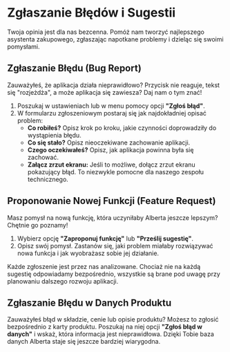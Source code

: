 # Zgłaszanie Błędów i Sugestii

Twoja opinia jest dla nas bezcenna. Pomóż nam tworzyć najlepszego asystenta zakupowego, zgłaszając napotkane problemy i dzieląc się swoimi pomysłami.

## Zgłaszanie Błędu (Bug Report)

Zauważyłeś, że aplikacja działa nieprawidłowo? Przycisk nie reaguje, tekst się "rozjeżdża", a może aplikacja się zawiesza? Daj nam o tym znać!

1.  Poszukaj w ustawieniach lub w menu pomocy opcji **"Zgłoś błąd"**.
2.  W formularzu zgłoszeniowym postaraj się jak najdokładniej opisać problem:
    *   **Co robiłeś?** Opisz krok po kroku, jakie czynności doprowadziły do wystąpienia błędu.
    *   **Co się stało?** Opisz nieoczekiwane zachowanie aplikacji.
    *   **Czego oczekiwałeś?** Opisz, jak aplikacja powinna była się zachować.
    *   **Załącz zrzut ekranu:** Jeśli to możliwe, dołącz zrzut ekranu pokazujący błąd. To niezwykle pomocne dla naszego zespołu technicznego.

## Proponowanie Nowej Funkcji (Feature Request)

Masz pomysł na nową funkcję, która uczyniłaby Alberta jeszcze lepszym? Chętnie go poznamy!

1.  Wybierz opcję **"Zaproponuj funkcję"** lub **"Prześlij sugestię"**.
2.  Opisz swój pomysł. Zastanów się, jaki problem miałaby rozwiązywać nowa funkcja i jak wyobrażasz sobie jej działanie.

Każde zgłoszenie jest przez nas analizowane. Chociaż nie na każdą sugestię odpowiadamy bezpośrednio, wszystkie są brane pod uwagę przy planowaniu dalszego rozwoju aplikacji.

## Zgłaszanie Błędu w Danych Produktu

Zauważyłeś błąd w składzie, cenie lub opisie produktu? Możesz to zgłosić bezpośrednio z karty produktu. Poszukaj na niej opcji **"Zgłoś błąd w danych"** i wskaż, która informacja jest nieprawidłowa. Dzięki Tobie baza danych Alberta staje się jeszcze bardziej wiarygodna.
